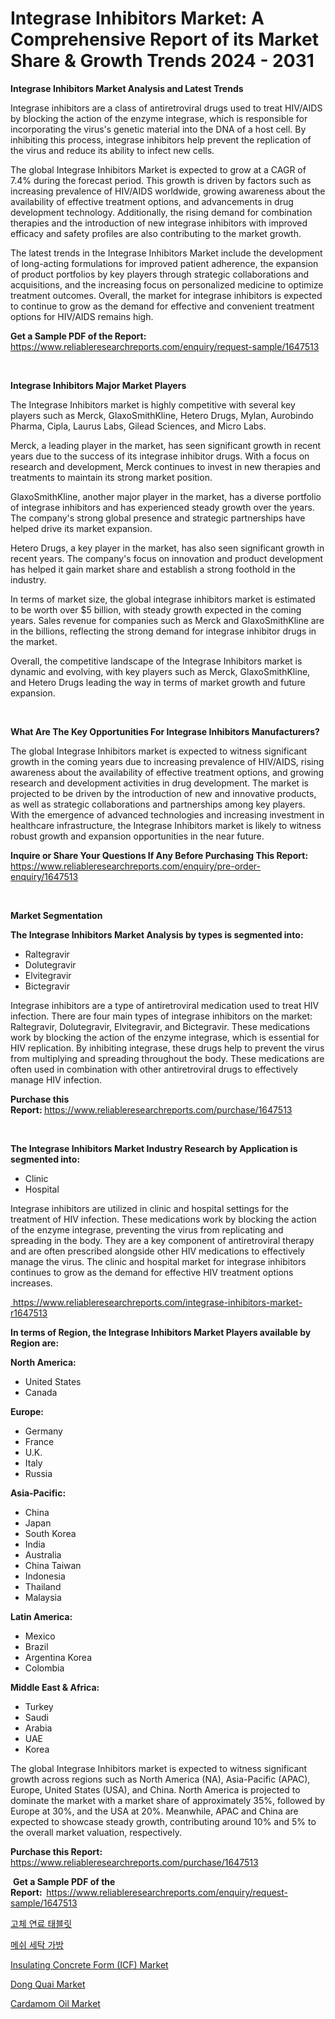 <p><h1>Integrase Inhibitors Market: A Comprehensive Report of its Market Share & Growth Trends 2024 - 2031</h1></p><p><strong>Integrase Inhibitors Market Analysis and Latest Trends</strong></p>
<p><p>Integrase inhibitors are a class of antiretroviral drugs used to treat HIV/AIDS by blocking the action of the enzyme integrase, which is responsible for incorporating the virus's genetic material into the DNA of a host cell. By inhibiting this process, integrase inhibitors help prevent the replication of the virus and reduce its ability to infect new cells.</p><p>The global Integrase Inhibitors Market is expected to grow at a CAGR of 7.4% during the forecast period. This growth is driven by factors such as increasing prevalence of HIV/AIDS worldwide, growing awareness about the availability of effective treatment options, and advancements in drug development technology. Additionally, the rising demand for combination therapies and the introduction of new integrase inhibitors with improved efficacy and safety profiles are also contributing to the market growth.</p><p>The latest trends in the Integrase Inhibitors Market include the development of long-acting formulations for improved patient adherence, the expansion of product portfolios by key players through strategic collaborations and acquisitions, and the increasing focus on personalized medicine to optimize treatment outcomes. Overall, the market for integrase inhibitors is expected to continue to grow as the demand for effective and convenient treatment options for HIV/AIDS remains high.</p></p>
<p><strong>Get a Sample PDF of the Report:&nbsp;</strong> <a href="https://www.reliableresearchreports.com/enquiry/request-sample/1647513">https://www.reliableresearchreports.com/enquiry/request-sample/1647513</a></p>
<p>&nbsp;</p>
<p><strong>Integrase Inhibitors Major Market Players</strong></p>
<p><p>The Integrase Inhibitors market is highly competitive with several key players such as Merck, GlaxoSmithKline, Hetero Drugs, Mylan, Aurobindo Pharma, Cipla, Laurus Labs, Gilead Sciences, and Micro Labs. </p><p>Merck, a leading player in the market, has seen significant growth in recent years due to the success of its integrase inhibitor drugs. With a focus on research and development, Merck continues to invest in new therapies and treatments to maintain its strong market position.</p><p>GlaxoSmithKline, another major player in the market, has a diverse portfolio of integrase inhibitors and has experienced steady growth over the years. The company's strong global presence and strategic partnerships have helped drive its market expansion.</p><p>Hetero Drugs, a key player in the market, has also seen significant growth in recent years. The company's focus on innovation and product development has helped it gain market share and establish a strong foothold in the industry.</p><p>In terms of market size, the global integrase inhibitors market is estimated to be worth over $5 billion, with steady growth expected in the coming years. Sales revenue for companies such as Merck and GlaxoSmithKline are in the billions, reflecting the strong demand for integrase inhibitor drugs in the market.</p><p>Overall, the competitive landscape of the Integrase Inhibitors market is dynamic and evolving, with key players such as Merck, GlaxoSmithKline, and Hetero Drugs leading the way in terms of market growth and future expansion.</p></p>
<p>&nbsp;</p>
<p><strong>What Are The Key Opportunities For Integrase Inhibitors Manufacturers?</strong></p>
<p><p>The global Integrase Inhibitors market is expected to witness significant growth in the coming years due to increasing prevalence of HIV/AIDS, rising awareness about the availability of effective treatment options, and growing research and development activities in drug development. The market is projected to be driven by the introduction of new and innovative products, as well as strategic collaborations and partnerships among key players. With the emergence of advanced technologies and increasing investment in healthcare infrastructure, the Integrase Inhibitors market is likely to witness robust growth and expansion opportunities in the near future.</p></p>
<p><strong>Inquire or Share Your Questions If Any Before Purchasing This Report:</strong> <a href="https://www.reliableresearchreports.com/enquiry/pre-order-enquiry/1647513">https://www.reliableresearchreports.com/enquiry/pre-order-enquiry/1647513</a></p>
<p>&nbsp;</p>
<p><strong>Market Segmentation</strong></p>
<p><strong>The Integrase Inhibitors Market Analysis by types is segmented into:</strong></p>
<p><ul><li>Raltegravir</li><li>Dolutegravir</li><li>Elvitegravir</li><li>Bictegravir</li></ul></p>
<p><p>Integrase inhibitors are a type of antiretroviral medication used to treat HIV infection. There are four main types of integrase inhibitors on the market: Raltegravir, Dolutegravir, Elvitegravir, and Bictegravir. These medications work by blocking the action of the enzyme integrase, which is essential for HIV replication. By inhibiting integrase, these drugs help to prevent the virus from multiplying and spreading throughout the body. These medications are often used in combination with other antiretroviral drugs to effectively manage HIV infection.</p></p>
<p><strong>Purchase this Report:&nbsp;</strong><a href="https://www.reliableresearchreports.com/purchase/1647513">https://www.reliableresearchreports.com/purchase/1647513</a></p>
<p>&nbsp;</p>
<p><strong>The Integrase Inhibitors Market Industry Research by Application is segmented into:</strong></p>
<p><ul><li>Clinic</li><li>Hospital</li></ul></p>
<p><p>Integrase inhibitors are utilized in clinic and hospital settings for the treatment of HIV infection. These medications work by blocking the action of the enzyme integrase, preventing the virus from replicating and spreading in the body. They are a key component of antiretroviral therapy and are often prescribed alongside other HIV medications to effectively manage the virus. The clinic and hospital market for integrase inhibitors continues to grow as the demand for effective HIV treatment options increases.</p></p>
<p><a href="https://www.reliableresearchreports.com/integrase-inhibitors-market-r1647513">&nbsp;https://www.reliableresearchreports.com/integrase-inhibitors-market-r1647513</a></p>
<p><strong>In terms of Region, the Integrase Inhibitors Market Players available by Region are:</strong></p>
<p>
    <p> <strong> North America: </strong>
        <ul>
            <li>United States</li>
            <li>Canada</li>
        </ul>
        </p> 
    <p> <strong> Europe: </strong>
        <ul>
            <li>Germany</li>
            <li>France</li>
            <li>U.K.</li>
            <li>Italy</li>
            <li>Russia</li>
        </ul>
        </p> 
    <p> <strong> Asia-Pacific: </strong>
        <ul>
            <li>China</li>
            <li>Japan</li>
            <li>South Korea</li>
            <li>India</li>
            <li>Australia</li>
            <li>China Taiwan</li>
            <li>Indonesia</li>
            <li>Thailand</li>
            <li>Malaysia</li>
        </ul>
        </p> 
    <p> <strong> Latin America: </strong>
        <ul>
            <li>Mexico</li>
            <li>Brazil</li>
            <li>Argentina Korea</li>
            <li>Colombia</li>
        </ul>
        </p> 
    <p> <strong> Middle East & Africa: </strong>
        <ul>
            <li>Turkey</li>
            <li>Saudi</li>
            <li>Arabia</li>
            <li>UAE</li>
            <li>Korea</li>
        </ul>
    </p>
    </p>
<p><p>The global Integrase Inhibitors market is expected to witness significant growth across regions such as North America (NA), Asia-Pacific (APAC), Europe, United States (USA), and China. North America is projected to dominate the market with a market share of approximately 35%, followed by Europe at 30%, and the USA at 20%. Meanwhile, APAC and China are expected to showcase steady growth, contributing around 10% and 5% to the overall market valuation, respectively.</p></p>
<p><strong>Purchase this Report: </strong><a href="https://www.reliableresearchreports.com/purchase/1647513">https://www.reliableresearchreports.com/purchase/1647513</a></p>
<p>&nbsp;<strong>Get a Sample PDF of the Report:&nbsp;&nbsp;</strong><a href="https://www.reliableresearchreports.com/enquiry/request-sample/1647513">https://www.reliableresearchreports.com/enquiry/request-sample/1647513</a></p>
<p><strong></strong></p>
<p><p><a href="https://github.com/royErdmtyan906778/Market-Research-Report-List-1/blob/main/336681656819.md">고체 연료 태블릿</a></p><p><a href="https://github.com/valroy852/Market-Research-Report-List-1/blob/main/535382656820.md">메쉬 세탁 가방</a></p><p><a href="https://issuu.com/reportprime-2/docs/insulating-concrete-form-icf-market-size-2030.pptx">Insulating Concrete Form (ICF) Market</a></p><p><a href="https://github.com/kathiaseamanalvaradovlprc2h/Market-Research-Report-List-2/blob/main/dong-quai-market.md">Dong Quai Market</a></p><p><a href="https://github.com/wusalecollins540tpqoz/Market-Research-Report-List-2/blob/main/cardamom-oil-market.md">Cardamom Oil Market</a></p></p>